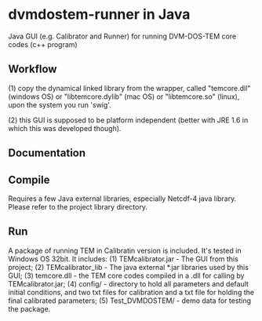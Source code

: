dvmdostem-runner in Java
============
Java GUI (e.g. Calibrator and Runner) for running DVM-DOS-TEM core codes (c++ program)


Workflow
-----------

(1) copy the dynamical linked library from the wrapper, called "temcore.dll" (windows OS) or "libtemcore.dylib" (mac OS) or "libtemcore.so" (linux), upon the system you run 'swig'.

(2) this GUI is supposed to be platform independent (better with JRE 1.6 in which this was developed though). 


Documentation
-------------

Compile
---------
Requires a few Java external libraries, especially Netcdf-4 java library. Please refer to the project library directory.


Run
---------

A package of running TEM in Calibratin version is included. It's tested in Windows OS 32bit. It includes:
(1) TEMcalibrator.jar - The GUI from this project;
(2) TEMcalibrator_lib - The java external *.jar libraries used by this GUI;
(3) temcore.dll - the TEM core codes compiled in a .dll for calling by TEMcalibrator.jar;
(4) config/ - directory to hold all parameters and default initial conditions, and two txt files for calibration and a txt file for holding the final calibrated parameters;
(5) Test_DVMDOSTEM/ - demo data for testing the package.
